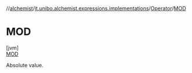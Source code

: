 //[alchemist](../../../../index.md)/[it.unibo.alchemist.expressions.implementations](../../index.md)/[Operator](../index.md)/[MOD](index.md)

# MOD

[jvm]\
[MOD](index.md)

Absolute value.

